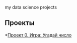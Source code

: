 my data science projects

## Проекты

*[Проект 0. Игра: Угадай число](https://github.com/airnod1989/alpac/tree/main/project00)